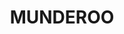 ---
lastmod: '2025-04-06T06:05:20+00:00'
latitude: -35.776209
layout: suburb
longitude: 148.041339
postcode: '2653'
state: NSW
title: MUNDEROO
url: /nsw/munderoo/
---